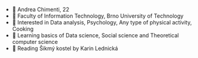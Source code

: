 - 👦 Andrea Chimenti, 22
- 🏫 Faculty of Information Technology, Brno University of Technology
- 👀 Interested in Data analysis, Psychology, Any type of physical activity, Cooking
- 🌱 Learning basics of Data science, Social science and Theoretical computer science
- 📖 Reading Šikmý kostel by Karin Lednická


<!---
ankimme/ankimme is a ✨ special ✨ repository because its `README.md` (this file) appears on your GitHub profile.
You can click the Preview link to take a look at your changes.
--->
